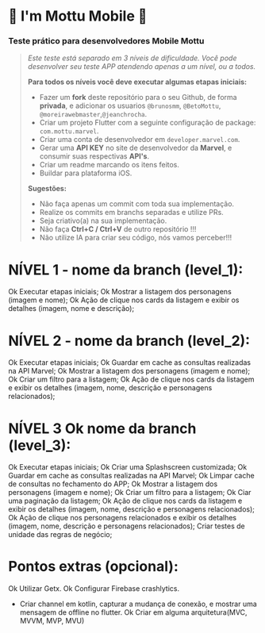 
# 🛵 I'm Mottu Mobile 🛵

### Teste prático para desenvolvedores Mobile Mottu


> *Este teste está separado em 3 níveis de dificuldade. Você pode desenvolver seu teste APP atendendo apenas a um nível, ou a todos.*
>
> **Para todos os níveis você deve executar algumas etapas iniciais:**
>- Fazer um **fork** deste repositório para o seu Github, de forma **privada**, e adicionar os usuarios `@brunosmm`, `@BetoMottu`, `@moreirawebmaster`,`@jeanchrocha`.
>- Criar um projeto Flutter com a seguinte configuração de package: `com.mottu.marvel`.
>- Criar uma conta de desenvolvedor em `developer.marvel.com`.
>- Gerar uma **API KEY** no site de desenvolvedor da **Marvel**, e consumir suas respectivas **API's**.
>- Criar um readme marcando os itens feitos.
>- Buildar para plataforma iOS.
>
> **Sugestões:**
>- Não faça apenas um commit com toda sua implementação.
>- Realize os commits em branchs separadas e utilize PRs.
>- Seja criativo(a) na sua implementação.
>- Não faça **Ctrl+C / Ctrl+V** de outro repositório !!!
>- Não utilize IA para criar seu código, nós vamos perceber!!!



# NÍVEL 1 - nome da branch (level_1):
Ok Executar etapas iniciais;
Ok Mostrar a listagem dos personagens (imagem e nome);
Ok Ação de clique nos cards da listagem e exibir os detalhes (imagem, nome e descrição);


# NÍVEL 2 - nome da branch (level_2):
Ok Executar etapas iniciais;
Ok Guardar em cache as consultas realizadas na API Marvel;
Ok Mostrar a listagem dos personagens (imagem e nome);
Ok Criar um filtro para a listagem;
Ok Ação de clique nos cards da listagem e exibir os detalhes (imagem, nome, descrição e personagens relacionados);


# NÍVEL 3 Ok nome da branch (level_3):
Ok Executar etapas iniciais;
Ok Criar uma Splashscreen customizada;
Ok Guardar em cache as consultas realizadas na API Marvel;
Ok Limpar cache de consultas no fechamento do APP;
Ok Mostrar a listagem dos personagens (imagem e nome);
Ok Criar um filtro para a listagem;
Ok Ciar uma paginação da listagem;
Ok Ação de clique nos cards da listagem e exibir os detalhes (imagem, nome, descrição e personagens relacionados);
Ok Ação de clique nos personagens relacionados e exibir os detalhes (imagem, nome, descrição e personagens relacionados);
 Criar testes de unidade das regras de negócio;


# Pontos extras (opcional):
Ok Utilizar Getx.
Ok Configurar Firebase crashlytics.
-  Criar channel em kotlin, capturar a mudança de conexão, e mostrar uma mensagem de offline no flutter.
Ok Criar em alguma arquitetura(MVC, MVVM, MVP, MVU)
